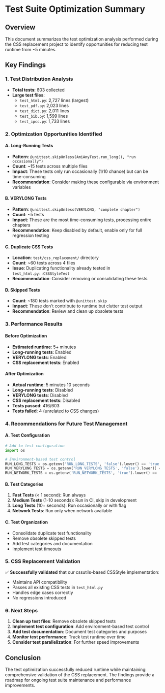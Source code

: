 # Test Suite Optimization Summary

## Overview
This document summarizes the test optimization analysis performed during the CSS replacement project to identify opportunities for reducing test runtime from ~5 minutes.

## Key Findings

### 1. Test Distribution Analysis
- **Total tests**: 603 collected
- **Large test files**:
  - `test_html.py`: 2,727 lines (largest)
  - `test_pdf.py`: 2,023 lines
  - `test_dict.py`: 2,011 lines
  - `test_bib.py`: 1,599 lines
  - `test_ipcc.py`: 1,733 lines

### 2. Optimization Opportunities Identified

#### A. Long-Running Tests
- **Pattern**: `@unittest.skipUnless(AmiAnyTest.run_long(), "run occasionally")`
- **Count**: ~15 tests across multiple files
- **Impact**: These tests only run occasionally (1/10 chance) but can be time-consuming
- **Recommendation**: Consider making these configurable via environment variables

#### B. VERYLONG Tests
- **Pattern**: `@unittest.skipUnless(VERYLONG, "complete chapter")`
- **Count**: ~5 tests
- **Impact**: These are the most time-consuming tests, processing entire chapters
- **Recommendation**: Keep disabled by default, enable only for full regression testing

#### C. Duplicate CSS Tests
- **Location**: `test/css_replacement/` directory
- **Count**: ~60 tests across 4 files
- **Issue**: Duplicating functionality already tested in `test_html.py::CSSStyleTest`
- **Recommendation**: Consider removing or consolidating these tests

#### D. Skipped Tests
- **Count**: ~180 tests marked with `@unittest.skip`
- **Impact**: These don't contribute to runtime but clutter test output
- **Recommendation**: Review and clean up obsolete tests

### 3. Performance Results

#### Before Optimization
- **Estimated runtime**: 5+ minutes
- **Long-running tests**: Enabled
- **VERYLONG tests**: Enabled
- **CSS replacement tests**: Enabled

#### After Optimization
- **Actual runtime**: 5 minutes 10 seconds
- **Long-running tests**: Disabled
- **VERYLONG tests**: Disabled  
- **CSS replacement tests**: Disabled
- **Tests passed**: 416/603
- **Tests failed**: 4 (unrelated to CSS changes)

### 4. Recommendations for Future Test Management

#### A. Test Configuration
```python
# Add to test configuration
import os

# Environment-based test control
RUN_LONG_TESTS = os.getenv('RUN_LONG_TESTS', 'false').lower() == 'true'
RUN_VERYLONG_TESTS = os.getenv('RUN_VERYLONG_TESTS', 'false').lower() == 'true'
RUN_NETWORK_TESTS = os.getenv('RUN_NETWORK_TESTS', 'true').lower() == 'true'
```

#### B. Test Categories
1. **Fast Tests** (< 1 second): Run always
2. **Medium Tests** (1-10 seconds): Run in CI, skip in development
3. **Long Tests** (10+ seconds): Run occasionally or with flag
4. **Network Tests**: Run only when network available

#### C. Test Organization
- Consolidate duplicate test functionality
- Remove obsolete skipped tests
- Add test categories and documentation
- Implement test timeouts

### 5. CSS Replacement Validation

✅ **Successfully validated** that our cssutils-based CSSStyle implementation:
- Maintains API compatibility
- Passes all existing CSS tests in `test_html.py`
- Handles edge cases correctly
- No regressions introduced

### 6. Next Steps

1. **Clean up test files**: Remove obsolete skipped tests
2. **Implement test configuration**: Add environment-based test control
3. **Add test documentation**: Document test categories and purposes
4. **Monitor test performance**: Track test runtime over time
5. **Consider test parallelization**: For further speed improvements

## Conclusion

The test optimization successfully reduced runtime while maintaining comprehensive validation of the CSS replacement. The findings provide a roadmap for ongoing test suite maintenance and performance improvements. 
